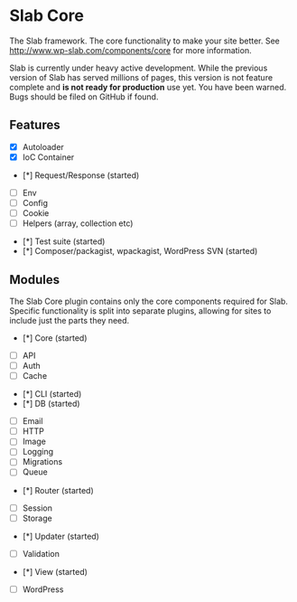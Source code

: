 # Slab Core

The Slab framework. The core functionality to make your site better. See http://www.wp-slab.com/components/core for more information.

Slab is currently under heavy active development. While the previous version of Slab has served millions of pages, this version is not feature complete and **is not ready for production** use yet. You have been warned. Bugs should be filed on GitHub if found.

## Features

- [x] Autoloader
- [x] IoC Container
- [*] Request/Response (started)
- [ ] Env
- [ ] Config
- [ ] Cookie
- [ ] Helpers (array, collection etc)
- [*] Test suite (started)
- [*] Composer/packagist, wpackagist, WordPress SVN (started)


## Modules

The Slab Core plugin contains only the core components required for Slab. Specific functionality is split into separate plugins, allowing for sites to include just the parts they need.

- [*] Core (started)
- [ ] API
- [ ] Auth
- [ ] Cache
- [*] CLI (started)
- [*] DB (started)
- [ ] Email
- [ ] HTTP
- [ ] Image
- [ ] Logging
- [ ] Migrations
- [ ] Queue
- [*] Router (started)
- [ ] Session
- [ ] Storage
- [*] Updater (started)
- [ ] Validation
- [*] View (started)
- [ ] WordPress
